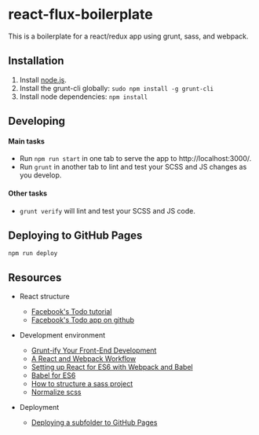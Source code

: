 # react-flux-boilerplate

This is a boilerplate for a react/redux app using grunt, sass, and webpack.

## Installation

1. Install [node.js](https://nodejs.org/en/).
2. Install the grunt-cli globally: `sudo npm install -g grunt-cli`
3. Install node dependencies: `npm install`

## Developing

#### Main tasks
* Run `npm run start` in one tab to serve the app to http://localhost:3000/.
* Run `grunt` in another tab to lint and test your SCSS and JS changes as you develop.

#### Other tasks
* `grunt verify` will lint and test your SCSS and JS code.


## Deploying to GitHub Pages

`npm run deploy`

## Resources

* React structure
  * [Facebook's Todo tutorial](https://facebook.github.io/flux/docs/todo-list.html)
  * [Facebook's Todo app on github](https://github.com/facebook/flux/tree/master/examples/flux-todomvc)

* Development environment
  * [Grunt-ify Your Front-End Development](https://www.youtube.com/watch?v=5PJZC71Pac0&index=41&list=PLSZHCj84JSDO3RvO639TxREnqiuD7WvQv)
  * [A React and Webpack Workflow](https://vimeo.com/171783550)
  * [Setting up React for ES6 with Webpack and Babel](https://www.twilio.com/blog/2015/08/setting-up-react-for-es6-with-webpack-and-babel-2.html)
  * [Babel for ES6](https://babeljs.io/docs/setup/)
  * [How to structure a sass project](http://thesassway.com/beginner/how-to-structure-a-sass-project)
  * [Normalize scss](https://github.com/kristerkari/normalize.scss)

* Deployment
    * [Deploying a subfolder to GitHub Pages](https://gist.github.com/cobyism/4730490)
